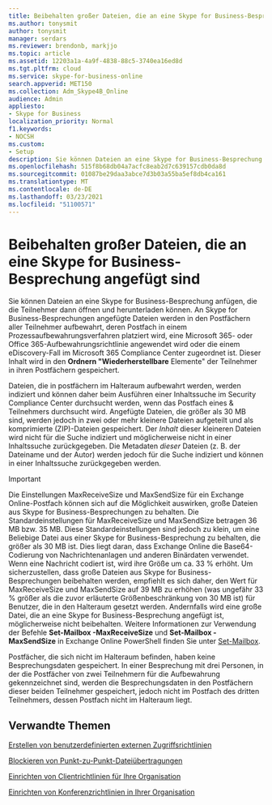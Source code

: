 ```yaml
---
title: Beibehalten großer Dateien, die an eine Skype for Business-Besprechung angefügt sind
ms.author: tonysmit
author: tonysmit
manager: serdars
ms.reviewer: brendonb, markjjo
ms.topic: article
ms.assetid: 12203a1a-4a9f-4838-88c5-3740ea16ed8d
ms.tgt.pltfrm: cloud
ms.service: skype-for-business-online
search.appverid: MET150
ms.collection: Adm_Skype4B_Online
audience: Admin
appliesto:
- Skype for Business
localization_priority: Normal
f1.keywords:
- NOCSH
ms.custom:
- Setup
description: Sie können Dateien an eine Skype for Business-Besprechung anfügen, die die Teilnehmer dann öffnen und herunterladen können. An Skype for Business-Besprechungen angefügte Dateien werden in den Postfächern aller Teilnehmer aufbewahrt, deren Postfach in einem Prozessaufbewahrungsverfahren platziert wird, eine Microsoft 365- oder Office 365-Aufbewahrungsrichtlinie angewendet wird oder die einem eDiscovery-Fall im Microsoft 365 Compliance Center zugeordnet ist. Dieser Inhalt wird in den Ordnern "Wiederherstellbare Elemente" der Teilnehmer in ihren Postfächern gespeichert.
ms.openlocfilehash: 515f8b68db04a7acfc8eab2d7c639157cdb0da8d
ms.sourcegitcommit: 01087be29daa3abce7d3b03a55ba5ef8db4ca161
ms.translationtype: MT
ms.contentlocale: de-DE
ms.lasthandoff: 03/23/2021
ms.locfileid: "51100571"
---
```

# <a name="retaining-large-files-attached-to-a-skype-for-business-meeting"></a>Beibehalten großer Dateien, die an eine Skype for Business-Besprechung angefügt sind

Sie können Dateien an eine Skype for Business-Besprechung anfügen, die die Teilnehmer dann öffnen und herunterladen können. An Skype for Business-Besprechungen angefügte Dateien werden in den Postfächern aller Teilnehmer aufbewahrt, deren Postfach in einem Prozessaufbewahrungsverfahren platziert wird, eine Microsoft 365- oder Office 365-Aufbewahrungsrichtlinie angewendet wird oder die einem eDiscovery-Fall im Microsoft 365 Compliance Center zugeordnet ist. Dieser Inhalt wird in den **Ordnern "Wiederherstellbare** Elemente" der Teilnehmer in ihren Postfächern gespeichert.
  
Dateien, die in postfächern im Halteraum aufbewahrt werden, werden indiziert und können daher beim Ausführen einer Inhaltssuche im Security Compliance Center durchsucht werden, wenn das Postfach eines &amp; Teilnehmers durchsucht wird. Angefügte Dateien, die größer als 30 MB sind, werden jedoch in zwei oder mehr kleinere Dateien aufgeteilt und als komprimierte (ZIP)-Dateien gespeichert. Der  *Inhalt*  dieser kleineren Dateien wird nicht für die Suche indiziert und möglicherweise nicht in einer Inhaltssuche zurückgegeben. Die Metadaten *dieser*  Dateien (z. B. der Dateiname und der Autor) werden jedoch für die Suche indiziert und können in einer Inhaltssuche zurückgegeben werden.
  
> [!IMPORTANT]
> Die Einstellungen MaxReceiveSize und MaxSendSize für ein Exchange Online-Postfach können sich auf die Möglichkeit auswirken, große Dateien aus Skype for Business-Besprechungen zu behalten. Die Standardeinstellungen für MaxReceiveSize und MaxSendSize betragen 36 MB bzw. 35 MB. Diese Standardeinstellungen sind jedoch zu klein, um eine Beliebige Datei aus einer Skype for Business-Besprechung zu behalten, die größer als 30 MB ist. Dies liegt daran, dass Exchange Online die Base64-Codierung von Nachrichtenanlagen und anderen Binärdaten verwendet. Wenn eine Nachricht codiert ist, wird ihre Größe um ca. 33 % erhöht. Um sicherzustellen, dass große Dateien aus Skype for Business-Besprechungen beibehalten werden, empfiehlt es sich daher, den Wert für MaxReceiveSize und MaxSendSize auf 39 MB zu erhöhen (was ungefähr 33 % größer als die zuvor erläuterte Größenbeschränkung von 30 MB ist) für Benutzer, die in den Halteraum gesetzt werden. Andernfalls wird eine große Datei, die an eine Skype for Business-Besprechung angefügt ist, möglicherweise nicht beibehalten. Weitere Informationen zur Verwendung der Befehle **Set-Mailbox -MaxReceiveSize** und **Set-Mailbox -MaxSendSize** in Exchange Online PowerShell finden Sie unter [Set-Mailbox](/powershell/module/exchange/mailboxes/Set-Mailbox).
  
Postfächer, die sich nicht im Halteraum befinden, haben keine Besprechungsdaten gespeichert. In einer Besprechung mit drei Personen, in der die Postfächer von zwei Teilnehmern für die Aufbewahrung gekennzeichnet sind, werden die Besprechungsdaten in den Postfächern dieser beiden Teilnehmer gespeichert, jedoch nicht im Postfach des dritten Teilnehmers, dessen Postfach nicht im Halteraum liegt.
  
## <a name="related-topics"></a>Verwandte Themen
[Erstellen von benutzerdefinierten externen Zugriffsrichtlinien](create-custom-external-access-policies.md)

[Blockieren von Punkt-zu-Punkt-Dateiübertragungen](block-point-to-point-file-transfers.md)

[Einrichten von Clientrichtlinien für Ihre Organisation](set-up-client-policies-for-your-organization.md)

[Einrichten von Konferenzrichtlinien in Ihrer Organisation](set-up-conferencing-policies-for-your-organization.md)
  
  
